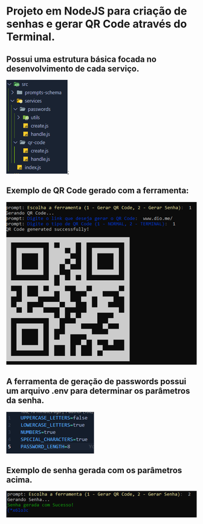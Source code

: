 
# Projeto em NodeJS para criação de senhas e gerar QR Code através do Terminal.

## Possui uma estrutura básica focada no desenvolvimento de cada serviço.

![alt text](./src/images/image.png);



## Exemplo de QR Code gerado com a ferramenta:


![alt text](./src/images/image-2.png)



## A ferramenta de geração de passwords possui um arquivo .env para determinar os parâmetros da senha.


![alt text](./src/images/image-3.png)


## Exemplo de senha gerada com os parâmetros acima.


![alt text](./src/images/image-4.png)